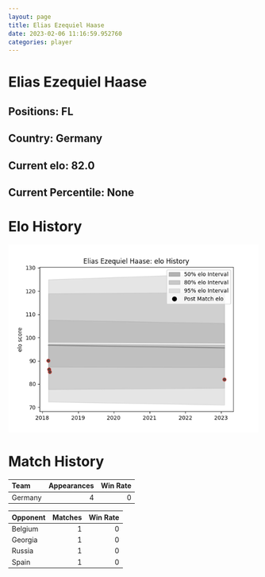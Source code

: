 ```yaml
---  
layout: page  
title: Elias Ezequiel Haase  
date: 2023-02-06 11:16:59.952760  
categories: player  
---
```

# Elias Ezequiel Haase

## Positions: FL

## Country: Germany

## Current elo: 82.0

## Current Percentile: None

# Elo History


![elo history](history_EliasEzequielHaase.png)
# Match History


| Team    |   Appearances |   Win Rate |
|:--------|--------------:|-----------:|
| Germany |             4 |          0 |

| Opponent   |   Matches |   Win Rate |
|:-----------|----------:|-----------:|
| Belgium    |         1 |          0 |
| Georgia    |         1 |          0 |
| Russia     |         1 |          0 |
| Spain      |         1 |          0 |